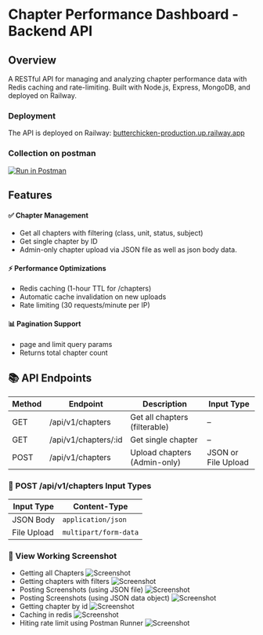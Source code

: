 # Chapter Performance Dashboard - Backend API
## Overview

A RESTful API for managing and analyzing chapter performance data with Redis caching and rate-limiting. Built with Node.js, Express, MongoDB, and deployed on Railway.


### Deployment

The API is deployed on Railway: [butterchicken-production.up.railway.app](https://butterchicken-production.up.railway.app)

### Collection on postman
[![Run in Postman](https://run.pstmn.io/button.svg)](https://butter-chicken.postman.co/workspace/Team-Workspace~16c86b0c-80e8-4b52-80a2-8a61cbfbad69/collection/42572664-8861cf4a-895f-4e1d-87d7-a0512e3d0acc?action=share&creator=42572664)

## Features
#### ✅ Chapter Management

- Get all chapters with filtering (class, unit, status, subject)
- Get single chapter by ID
- Admin-only chapter upload via JSON file as well as json body data.

####  ⚡ Performance Optimizations

- Redis caching (1-hour TTL for /chapters)
- Automatic cache invalidation on new uploads
- Rate limiting (30 requests/minute per IP)

#### 📊 Pagination Support

- page and limit query params
- Returns total chapter count

## 📚 API Endpoints

| Method | Endpoint               | Description                     | Input Type            |
|--------|------------------------|----------------------------------|------------------------|
| GET    | /api/v1/chapters       | Get all chapters (filterable)    | –                      |
| GET    | /api/v1/chapters/:id   | Get single chapter               | –                      |
| POST   | /api/v1/chapters       | Upload chapters (Admin-only)     | JSON or File Upload    |

### 📝 POST /api/v1/chapters Input Types

| Input Type     | Content-Type           |
|----------------|------------------------|
| JSON Body      | `application/json`     | 
| File Upload    | `multipart/form-data`  |


### 📌 View Working Screenshot
- Getting all Chapters
![Screenshot](src/public/Screenshot%202025-06-05%20at%203.07.20 PM.png)
- Getting chapters with filters
![Screenshot](src/public/Screenshot%202025-06-05%20at%203.11.04 PM.png)
- Posting Screenshots (using JSON file)
![Screenshot](src/public/Screenshot%202025-06-05%20at%203.13.52 PM.png)
- Posting Screenshots (using JSON data object)
![Screenshot](src/public/Screenshot%202025-06-05%20at%203.12.22 PM.png)
- Getting chapter by id
![Screenshot](src/public/Screenshot%202025-06-05%20at%203.18.53 PM.png)
- Caching in redis
![Screenshot](src/public/Screenshot%202025-06-05%20at%203.20.08 PM.png)
- Hiting rate limit using Postman Runner
![Screenshot](src/public/Screenshot%202025-06-05%20at%203.21.36 PM.png)
